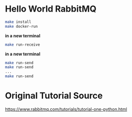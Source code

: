 # Hello World RabbitMQ

```bash
make install
make docker-run
```

**in a new terminal**

```bash
make run-receive
```

**in a new terminal**

```bash
make run-send
make run-send
...
make run-send
```


# Original Tutorial Source
https://www.rabbitmq.com/tutorials/tutorial-one-python.html